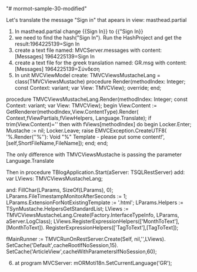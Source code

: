 "# mormot-sample-30-modified" 

Let's translate the message "Sign in" that apears in view: masthead.partial

1. In masthead.partial change {{Sign In}} to {{"Sign In}}
2. we need to find the hash("Sign In"). 
   Run the HashProject and get the result:1964225139=Sign In
3. create a text file named: MVCServer.messages with content:
        [Messages]
        1964225139=Sign In
4. create a text file for the greek translation named: GR.msg with content:
        [Messages]
        1964225139=Σύνδεση
5. In unit MVCViewModel create: 
  TMVCViewsMustacheLang = class(TMVCViewsMustache)
    procedure Render(methodIndex: Integer; const Context: variant; var View: TMVCView); override;
  end;

  procedure TMVCViewsMustacheLang.Render(methodIndex: Integer;
  const Context: variant; var View: TMVCView);
begin
 View.Content := GetRenderer(methodIndex,View.ContentType).Render(
    Context,fViewPartials,fViewHelpers,  Language.Translate);
  if trim(View.Content)='' then
  with fViews[methodIndex] do begin
    Locker.Enter;
    Mustache := nil; 
    Locker.Leave;
    raise EMVCException.CreateUTF8(
      '%.Render(''%''): Void "%" Template - please put some content!',
        [self,ShortFileName,FileName]);
  end;
end;

The only difference with TMVCViewsMustache is passing the parameter Language.Translate

Then in procedure TBlogApplication.Start(aServer: TSQLRestServer)
add:
var
  LViews: TMVCViewsMustacheLang;

and:
FillChar(LParams, SizeOf(LParams), 0);
  LParams.FileTimestampMonitorAfterSeconds := 1;
  LParams.ExtensionForNotExistingTemplate := '.html';
  LParams.Helpers := TSynMustache.HelpersGetStandardList;
  LViews := TMVCViewsMustacheLang.Create(Factory.InterfaceTypeInfo,
    LParams, aServer.LogClass);
  LViews.RegisterExpressionHelpers(['MonthToText'],[MonthToText]).
  RegisterExpressionHelpers(['TagToText'],[TagToText]);

  fMainRunner := TMVCRunOnRestServer.Create(Self, nil,'',LViews).
    SetCache('Default',cacheRootIfNoSession,15).
    SetCache('ArticleView',cacheWithParametersIfNoSession,60);  

6. at program MVCServer:
   mORMoti18n.SetCurrentLanguage('GR');
